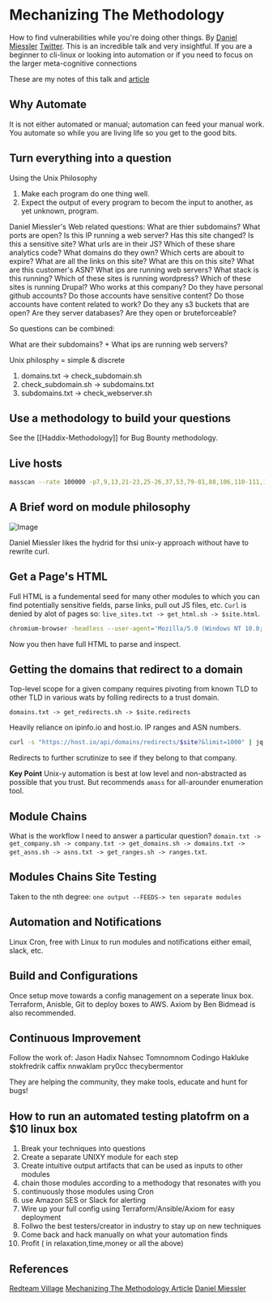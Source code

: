 # Mechanizing The Methodology
How to find vulnerabilities while you're doing other things. By [Daniel Miessler](https://danielmiessler.com) [Twitter](https://twitter.com/danielmiessler). This is an incredible talk and very insightful. If you are a beginner to cli-linux or looking into automation or if you need to focus on the larger meta-cognitive connections 

These are my notes of this talk and [article](https://danielmiessler.com/blog/mechanizing-the-methodology/)

## Why Automate
It is not either automated or manual; automation can feed your manual work. You automate so while you are living life so you get to the good bits.

## Turn everything into a question

Using the Unix Philosophy
1. Make each program do one thing well.
2. Expect the output of every program to becom the input to another, as yet unknown, program.

Daniel Miessler's Web related questions:
What are thier subdomains?
What ports are open?
Is this IP running a web server?
Has this site changed?
Is this a sensitive site?
What urls are in their JS?
Which of these share analytics code?
What domains do they own?
Which certs are abouit to expire?
What are all the links on this site?
What are this on this site?
What are this customer's ASN?
What ips are running web servers?
What stack is this running?
Which of these sites is running wordpress? 
Which of these sites is running Drupal?
Who works at this company?
Do they have personal github accounts?
Do those accounts have sensitive content?
Do those accounts have content related to work?
Do they any s3 buckets that are open?
Are they server databases?
Are they open or bruteforceable?

So questions can be combined: 

What are their subdomains? 
+
What ips are running web servers?

Unix philosphy = simple & discrete
1. domains.txt -> check_subdomain.sh 
2. check_subdomain.sh -> subdomains.txt
3. subdomains.txt -> check_webserver.sh

## Use a methodology to build your questions
See the [[Haddix-Methodology]] for Bug Bounty methodology.

## Live hosts

```bash
masscan --rate 100000 -p7,9,13,21-23,25-26,37,53,79-81,88,106,110-111,113,119,135,139,143-144,179,199,389,427,443-445,465,513-515,543-544,548,554,587,631,646,873,990,993,995,1025-29,1110,1433,1720m1723m1755,1900,2000-2001,2049,2121,2717,3000,3128,3306,2289,2986,4899,5000,5009,5051,5060,5101,5190,5357,5432,5631,5666,5800,5900,6000-6001,6646,7070,8000,8008-8009,8080-8081,8443,8888,9100,9999-10000,32768,49152-49157 -L ips.txt | awk '{ print $6 }' | sort -u > live_ips.txt
```

## A Brief word on module philosophy

![Image](recon-mtm-module-philosophy.png)

Daniel Miessler likes the hydrid for thsi unix-y approach without have to rewrite curl.

## Get a Page's HTML

Full HTML is a fundemental seed for many other modules to which you can find potentially sensitive fields, parse links, pull out JS files, etc. `Curl` is denied by alot of pages so:
`live_sites.txt -> get_html.sh -> $site.html`. 

```bash
chromium-browser -headless --user-agent='Mozilla/5.0 (Windows NT 10.0; Win64; x64) AppleWebKit/537. 36 (KHTML, like Gecko) Chrome/67.0.3396.99 Safari/537.36' --dump-dom $site > site.html
```
Now you then have full HTML to parse and inspect.

## Getting the domains that redirect to a domain

Top-level scope for a given company requires pivoting from known TLD to other TLD in various wats by folling redirects to a trust domain.

`domains.txt -> get_redirects.sh -> $site.redirects`

Heavily reliance on ipinfo.io and host.io.
IP ranges and ASN numbers.
```bash
curl -s "https://host.io/api/domains/redirects/$site?&limit=1000" | jq -r '.domains' | jq '.[]' | tr -d \" > $site.redirects"
```
Redirects to further scrutinize to see if they belong to that company.

**Key Point** Unix-y automation is best at low level and non-abstracted as possible that you trust. But recommends `amass` for all-arounder enumeration tool.

## Module Chains
What is the workflow I need to answer a particular question?
`domain.txt -> get_company.sh -> company.txt -> get_domains.sh -> domains.txt -> get_asns.sh -> asns.txt -> get_ranges.sh -> ranges.txt`.

## Modules Chains Site Testing
Taken to the nth degree:
`one output --FEEDS-> ten separate modules`

## Automation and Notifications
Linux Cron, free with Linux to run modules and notifications either email, slack, etc.

## Build and Configurations
Once setup move towards a config management on a seperate linux box. Terraform, Anisble, Git  to deploy boxes to AWS. Axiom by Ben Bidmead is also recommended.

## Continuous Improvement
Follow the work of:
Jason Hadix
Nahsec
Tomnomnom
Codingo
Hakluke
stokfredrik
caffix
nnwaklam
pry0cc
thecybermentor

They are helping the community, they make tools, educate and hunt for bugs!

## How to run an automated testing platofrm on a $10 linux box
1. Break your techniques into questions
2. Create a separate UNIXY module for each step
3. Create intuitive output artifacts that can be used as inputs to other modules
4. chain those modules according to a methodogy that resonates with you
5. continuously those modules using Cron
6. use Amazon SES or Slack for alerting
7. Wire up your full config using Terraform/Ansible/Axiom for easy deployment
8. Follwo the best testers/creator in industry to stay up on new techniques 
9. Come back and hack manually on what your automation finds
10. Profit ( in relaxation,time,money or all the above)

## References

[Redteam Village](https://www.youtube.com/watch?v=URBnM6gGODo)
[Mechanizing The Methodology Article](https://danielmiessler.com/blog/mechanizing-the-methodology/)
[Daniel Miessler](https://danielmiessler.com)